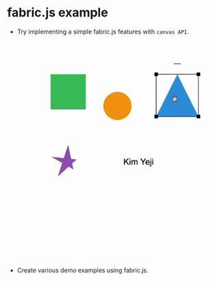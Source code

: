 # fabric.js example

- Try implementing a simple fabric.js features with `canvas API`.

  <img src="src/assets/canvas-to-fabric.gif" alt="canvas-to-fabric.js" />

<br />

- Create various demo examples using fabric.js.
